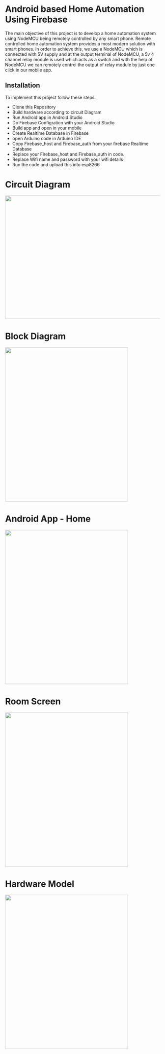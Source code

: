 
# Android based Home Automation Using Firebase

The main objective of this project is to develop a home automation system using NodeMCU being remotely controlled by any smart phone.
Remote controlled home automation system provides a most modern solution with smart phones. In order to achieve this, we use a NodeMCU which is connected with 5V supply and at the output terminal of NodeMCU, a 5v 4 channel relay module is used which acts as a switch and with the help of NodeMCU we can remotely control the output of relay module by just one click in our mobile app.


## Installation

To implement this project follow these steps.
- Clone this Repository
- Build hardware according to circuit Diagram
- Run Android app in Android Studio
- Do Firebase Configration with your Android Studio
- Build app and open in your mobile
- Create Realtime Database in Firebase
- open Arduino code in Arduino IDE
- Copy Firebase_host and Firebase_auth from your firebase Realtime Database
- Replace your Firebase_host and Firebase_auth in code.
- Replace Wifi name and password with your wifi details 
- Run the code and upload this into esp8266
    

# Circuit Diagram
<img src="https://user-images.githubusercontent.com/62651761/208181563-68b4f2e6-30b9-4a54-bcee-a5bab5035d5f.JPG" width="600" height="400">

# Block Diagram
<img src="https://user-images.githubusercontent.com/62651761/208185860-23764855-27b5-489a-b180-e5a004331f39.JPG" width="400" height="500">

# Android App - Home

<img src="https://user-images.githubusercontent.com/62651761/208181742-5e413036-58fb-4bf4-bcce-9889ca0cac8c.jpeg" width="400" height="500">

# Room Screen
<img src="https://user-images.githubusercontent.com/62651761/208181771-0aabc53e-da8d-49ed-bf83-ea6b24d94f5f.jpeg" width="400" height="500">

# Hardware Model
<img src="https://user-images.githubusercontent.com/62651761/208181865-dff888de-2919-46b6-9eb9-d381a345b973.jpeg" width="400" height="500">



